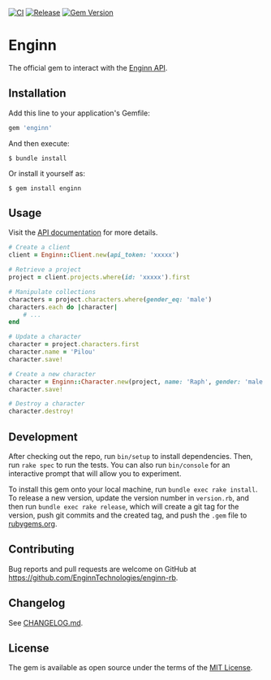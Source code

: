 [![CI](https://github.com/EnginnTechnologies/enginn-rb/actions/workflows/ci.yml/badge.svg)](https://github.com/EnginnTechnologies/enginn-rb/actions/workflows/ci.yml)
[![Release](https://github.com/EnginnTechnologies/enginn-rb/actions/workflows/release.yml/badge.svg)](https://github.com/EnginnTechnologies/enginn-rb/actions/workflows/release.yml)
[![Gem Version](https://badge.fury.io/rb/enginn.svg)](https://badge.fury.io/rb/enginn)

# Enginn

The official gem to interact with the [Enginn API](https://app.enginn.tech/api/docs/index.html).

## Installation

Add this line to your application's Gemfile:

```ruby
gem 'enginn'
```

And then execute:

    $ bundle install

Or install it yourself as:

    $ gem install enginn

## Usage

Visit the [API documentation](https://www.rubydoc.info/github/EnginnTechnologies/enginn-rb/)
for more details.

```rb
# Create a client
client = Enginn::Client.new(api_token: 'xxxxx')

# Retrieve a project
project = client.projects.where(id: 'xxxxx').first

# Manipulate collections
characters = project.characters.where(gender_eq: 'male')
characters.each do |character|
    # ...
end

# Update a character
character = project.characters.first
character.name = 'Pilou'
character.save!

# Create a new character
character = Enginn::Character.new(project, name: 'Raph', gender: 'male', ...)
character.save!

# Destroy a character
character.destroy!
```

## Development

After checking out the repo, run `bin/setup` to install dependencies. Then, run `rake spec` to run the tests. You can also run `bin/console` for an interactive prompt that will allow you to experiment.

To install this gem onto your local machine, run `bundle exec rake install`. To release a new version, update the version number in `version.rb`, and then run `bundle exec rake release`, which will create a git tag for the version, push git commits and the created tag, and push the `.gem` file to [rubygems.org](https://rubygems.org).

## Contributing

Bug reports and pull requests are welcome on GitHub at https://github.com/EnginnTechnologies/enginn-rb.

## Changelog

See [CHANGELOG.md](https://github.com/EnginnTechnologies/enginn-rb/blob/main/CHANGELOG.md).

## License

The gem is available as open source under the terms of the [MIT License](https://opensource.org/licenses/MIT).
